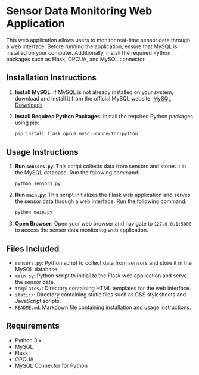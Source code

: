 # Sensor Data Monitoring Web Application

This web application allows users to monitor real-time sensor data through a web interface. Before running the application, ensure that MySQL is installed on your computer. Additionally, install the required Python packages such as Flask, OPCUA, and MySQL connector.

## Installation Instructions

1. **Install MySQL**: If MySQL is not already installed on your system, download and install it from the official MySQL website: [MySQL Downloads](https://dev.mysql.com/downloads/)

2. **Install Required Python Packages**: Install the required Python packages using pip:

    ```bash
    pip install flask opcua mysql-connector-python
    ```

## Usage Instructions

1. **Run `sensors.py`**: This script collects data from sensors and stores it in the MySQL database. Run the following command:

    ```bash
    python sensors.py
    ```

2. **Run `main.py`**: This script initializes the Flask web application and serves the sensor data through a web interface. Run the following command:

    ```bash
    python main.py
    ```

3. **Open Browser**: Open your web browser and navigate to `127.0.0.1:5000` to access the sensor data monitoring web application.

## Files Included

- `sensors.py`: Python script to collect data from sensors and store it in the MySQL database.
- `main.py`: Python script to initialize the Flask web application and serve the sensor data.
- `templates/`: Directory containing HTML templates for the web interface.
- `static/`: Directory containing static files such as CSS stylesheets and JavaScript scripts.
- `README.md`: Markdown file containing installation and usage instructions.

## Requirements

- Python 3.x
- MySQL
- Flask
- OPCUA
- MySQL Connector for Python

